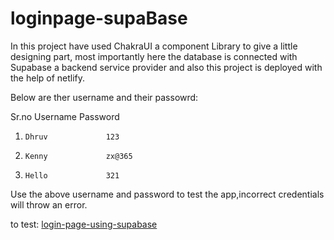 # loginpage-supaBase

In this project have used ChakraUI a component Library to give a little designing part, most importantly here the database is connected with Supabase a backend service provider and also this project is deployed with the help of netlify.

Below are ther username and their passowrd:

Sr.no  Username         Password
1.     Dhruv             123
2.     Kenny             zx@365
3.     Hello             321

Use the above username and password to test the app,incorrect credentials will throw an error.

to test: [login-page-using-supabase](login-page-supabase.netlify.app)
